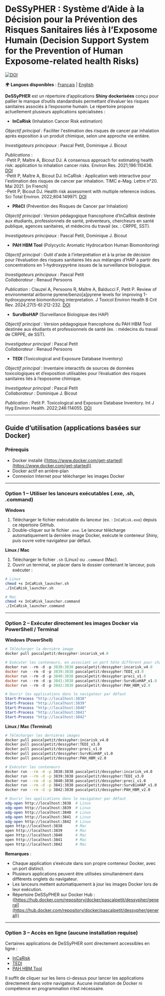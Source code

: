 # DeSSyPHER : Système d’Aide à la Décision pour la Prévention des Risques Sanitaires liés à l’Exposome Humain (Decision Support System for the Prevention of Human Exposome-related health Risks)

[![DOI](https://zenodo.org/badge/DOI/10.5281/zenodo.17467803.svg)](https://doi.org/10.5281/zenodo.17467803)

🌍 **Langues disponibles** : [Français](README_fr.md) | [English](README.md)

**DeSSyPHER** est un répertoire d’applications **Shiny dockerisées** conçu pour pallier le manque d’outils standardisés permettant d’évaluer les risques sanitaires associés à l’exposome humain.
Le répertoire propose actuellement plusieurs applications spécialisées :

- **InCaRisk** (Inhalation Cancer Risk estimation)

*Objectif principal* : Faciliter l'estimation des risques de cancer par inhalation après exposition à un produit chimique, selon une approche vie entière.

*Investigateurs principaux* : Pascal Petit, Dominique J. Bicout  

*Publications* :  
-Petit P, Maître A, Bicout DJ. A consensus approach for estimating health risk: application to inhalation cancer risks. Environ Res. 2021;196:110436. [DOI](https://doi.org/10.1016/j.envres.2020.110436)  
-Petit P, Maître A, Bicout DJ. InCaRisk : Application web interactive pour l'estimation des risques de cancer par inhalation. TIMC e-Mag. Lettre n°20. Mai 2021. [in French]  
-Petit P, Bicout DJ. Health risk assessment with multiple reference indices. Sci Total Environ. 2022;804:149971. [DOI](https://doi.org/10.1016/j.scitotenv.2021.149971)  

- **PRéCI** (Prévention des Risques de Cancer par Inhalation)  

*Objectif principal* : Version pédagogique francophone d’InCaRisk destinée aux étudiants, professionnels de santé, préventeurs, chercheurs en santé publique, agences sanitaires, et médecins du travail (ex. : CRPPE, SST).  

*Investigateurs principaux* : Pascal Petit, Dominique J. Bicout  

- **PAH HBM Tool** (Polycyclic Aromatic Hydrocarbon Human Biomonitoring)  

*Objectif principal* : Outil d'aide à l’interprétation et à la prise de décision pour l’évaluation des risques sanitaires liés aux mélanges d’HAP à partir des concentrations en 1-hydroxypyrène issues de la surveillance biologique.  

*Investigateurs principaux* : Pascal Petit  
*Collaborateur* : Renaud Persoons  

*Publication* : Clauzel A, Persoons R, Maître A, Balducci F, Petit P. Review of environmental airborne pyrene/benzo[a]pyrene levels for improving 1-hydroxypyrene biomonitoring interpretation. J Toxicol Environ Health B Crit Rev. 2024;27(5-6):212-232. [DOI](https://doi.org/10.1080/10937404.2024.2362632)  

- **SurvBioHAP** (Surveillance Biologique des HAP)  

*Objectif principal* : Version pédagogique francophone du PAH HBM Tool destinée aux étudiants et professionnels de santé (ex. : médecins du travail de CRPPE, de SST).  

*Investigateur principal* : Pascal Petit  
*Collaborateur* : Renaud Persoons  

- **TEDI** (Toxicological and Exposure Database Inventory)  

*Objectif principal* : Inventaire interactifs de sources de données toxicologiques et d’exposition utilisables pour l’évaluation des risques sanitaires liés à l’exposome chimique.  

*Investigateur principal* : Pascal Petit  
*Collaborateur* : Dominique J. Bicout  

*Publication* : Petit P. Toxicological and Exposure Database Inventory. Int J Hyg Environ Health. 2022;246:114055. [DOI](https://doi.org/10.1016/j.ijheh.2022.114055)  

---

## Guide d’utilisation (applications basées sur Docker)

### Prérequis
- Docker installé ([https://www.docker.com/get-started](https://www.docker.com/get-started))  
- Docker actif en arrière-plan  
- Connexion Internet pour télécharger les images Docker  

---

### Option 1 – Utiliser les lanceurs exécutables (.exe, .sh, .command)

**Windows**  

1. Télécharger le fichier exécutable du lanceur (ex. : `InCaRisk.exe`) depuis ce répertoire GitHub.  
2. Double-cliquer sur le fichier `.exe`. Le lanceur télécharge automatiquement la dernière image Docker, exécute le conteneur Shiny, puis ouvre votre navigateur par défaut.  

**Linux / Mac**  

1. Télécharger le fichier `.sh` (Linux) ou `.command` (Mac).  
2. Ouvrir un terminal, se placer dans le dossier contenant le lanceur, puis exécuter :

```bash
# Linux
chmod +x InCaRisk_launcher.sh
./InCaRisk_launcher.sh

# Mac
chmod +x InCaRisk_launcher.command
./InCaRisk_launcher.command
```

---

### **Option 2 – Exécuter directement les images Docker via PowerShell / Terminal**  

**Windows (PowerShell)**  
```powershell
# Télécharger la dernière image
docker pull pascalpetit/dessypher:incarisk_v4.0

# Exécuter les conteneurs, en associant un port hôte différent pour chaque application
docker run --rm -d -p 3838:3838 pascalpetit/dessypher:incarisk_v4.0
docker run --rm -d -p 3839:3838 pascalpetit/dessypher:TEDI_v3.0
docker run --rm -d -p 3840:3838 pascalpetit/dessypher:preci_v1.0
docker run --rm -d -p 3841:3838 pascalpetit/dessypher:SurvBioHAP_v1.0
docker run --rm -d -p 3842:3838 pascalpetit/dessypher:PAH_HBM_v2.0

# Ouvrir les applications dans le navigateur par défaut
Start-Process "http://localhost:3838"
Start-Process "http://localhost:3839"
Start-Process "http://localhost:3840"
Start-Process "http://localhost:3841"
Start-Process "http://localhost:3842"
```

**Linux / Mac (Terminal)**  
```bash
# Télécharger les dernières images
docker pull pascalpetit/dessypher:incarisk_v4.0
docker pull pascalpetit/dessypher:TEDI_v3.0
docker pull pascalpetit/dessypher:preci_v1.0
docker pull pascalpetit/dessypher:SurvBioHAP_v1.0
docker pull pascalpetit/dessypher:PAH_HBM_v2.0

# Exécuter les conteneurs
docker run --rm -d -p 3838:3838 pascalpetit/dessypher:incarisk_v4.0
docker run --rm -d -p 3839:3838 pascalpetit/dessypher:TEDI_v3.0
docker run --rm -d -p 3840:3838 pascalpetit/dessypher:preci_v1.0
docker run --rm -d -p 3841:3838 pascalpetit/dessypher:SurvBioHAP_v1.0
docker run --rm -d -p 3842:3838 pascalpetit/dessypher:PAH_HBM_v2.0

# Ouvrir les applications dans le navigateur par défaut
xdg-open http://localhost:3838  # Linux
xdg-open http://localhost:3839  # Linux
xdg-open http://localhost:3840  # Linux
xdg-open http://localhost:3841  # Linux
xdg-open http://localhost:3842  # Linux
open http://localhost:3838      # Mac
open http://localhost:3839      # Mac
open http://localhost:3840      # Mac
open http://localhost:3841      # Mac
open http://localhost:3842      # Mac
```

**Remarques** :  
- Chaque application s’exécute dans son propre conteneur Docker, avec un port distinct.  
- Plusieurs applications peuvent être utilisées simultanément dans différents onglets du navigateur.  
- Les lanceurs mettent automatiquement à jour les images Docker lors de leur exécution.
- Répertoire DeSSyPHER sur Docker Hub : ([https://hub.docker.com/repository/docker/pascalpetit/dessypher/general](https://hub.docker.com/repository/docker/pascalpetit/dessypher/general))   

---

### **Option 3 – Accès en ligne (aucune installation requise)**

Certaines applications de DeSSyPHER sont directement accessibles en ligne :

- [InCaRisk](https://exporisk-timc.imag.fr/InCaRisk/)  
- [TEDI](https://exporisk-timc.imag.fr/TEDI/)  
- [PAH HBM Tool](https://exporisk-timc.imag.fr/PAH/)  

Il suffit de cliquer sur les liens ci-dessus pour lancer les applications directement dans votre navigateur. Aucune installation de Docker ni compétence en programmation n’est nécessaire.
